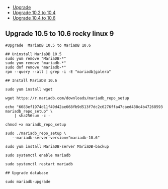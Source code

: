 * [Upgrade](https://mariadb.com/kb/en/upgrading)
* [Upgrade 10.2 to 10.4](https://wiki.centos-webpanel.com/mariadb-upgrade-from-10-2-to-10-4)
* [Upgrade 10.4 to 10.6](https://mariadb.com/docs/server/service-management/upgrades/community-server/release-series-cs10-6/)


## Upgrade 10.5 to 10.6 rocky linux 9

```
#Upgrade  MariaDB 10.5 to MariaDB 10.6

## Uninstall MariaDB 10.5
sudo yum remove "MariaDB-*"
sudo yum remove "mariadb-*"
sudo dnf remove "mariadb-*"
rpm --query --all | grep -i -E "mariadb|galera"

## Install MariaDB 10.6

sudo yum install wget

wget https://r.mariadb.com/downloads/mariadb_repo_setup

echo "6083ef1974d11f49d42ae668fb9d513f7dc2c6276ffa47caed488c4b47268593 mariadb_repo_setup" \
    | sha256sum -c -

chmod +x mariadb_repo_setup

sudo ./mariadb_repo_setup \
   --mariadb-server-version="mariadb-10.6"

sudo yum install MariaDB-server MariaDB-backup

sudo systemctl enable mariadb

sudo systemctl restart mariadb

## Upgrade database

sudo mariadb-upgrade
```
